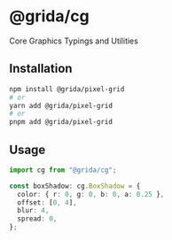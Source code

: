 # @grida/cg

Core Graphics Typings and Utilities

## Installation

```bash
npm install @grida/pixel-grid
# or
yarn add @grida/pixel-grid
# or
pnpm add @grida/pixel-grid
```

## Usage

```ts
import cg from "@grida/cg";

const boxShadow: cg.BoxShadow = {
  color: { r: 0, g: 0, b: 0, a: 0.25 },
  offset: [0, 4],
  blur: 4,
  spread: 0,
};
```

